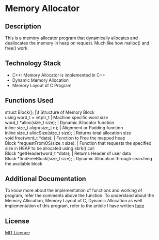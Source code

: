# Memory Allocator

## Description
This is a memory allocator program that dynamically allocates and deallocates the memory in heap on request. Much like how malloc() and free() work.

## Technology Stack
- C++: Memory Allocator is implemented in C++
- Dynamic Memory Allocation
- Memory Layout of C Program

## Functions Used
struct Block{};   |\t Structure of Memory Block \
using word_t = intptr_t   | Machine specific word size \
word_t *alloc(size_t size);   | Dynamic Allocator function \
inline size_t align(size_t n);  | Alignment or Padding function \
inline size_t allocSize(size_t size);   | Returns total allocation size \
void free(word_t *data);  | Function to Free the mapped heap \
Block *requestFromOS(size_t size);  | Function that requests the specified size in HEAP to be allocated using sbrk() call \
Block *getHeader(word_t *data);   | Returns Header of user data \
Block *findFreeBlock(size_t size);  | Dynamic Allocation through searching the available block 


## Additional Documentation
To know more about the implementation of functions and working of program, refer the comments above the function. To understand about the Memory Allocation, Memory Layout of C, Dynamic Allocation as well implementation of this program, refer to the article I have written [here](https://medium.com/@sushanthsrao/memory-allocation-in-c-and-custom-memory-allocator-program-89fcd5e50c3)

## License
[MIT Licence](https://choosealicense.com/licenses/mit/#)
